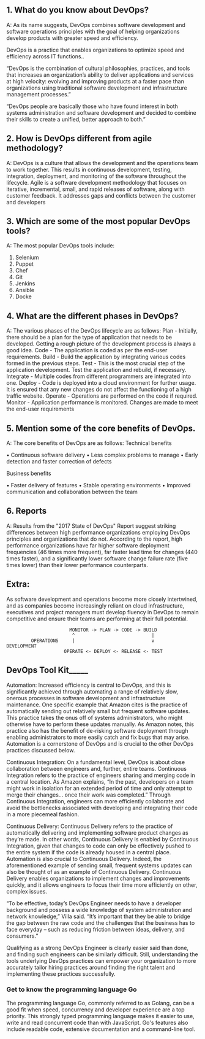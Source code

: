 ## 1. What do you know about DevOps?

A: As its name suggests, DevOps combines software development and software operations principles with the goal of helping organizations develop products with greater speed and efficiency.

DevOps is a practice that enables organizations to optimize speed and efficiency across IT functions..

“DevOps is the combination of cultural philosophies, practices, and tools that increases an organization’s ability to deliver applications and services at high velocity: evolving and improving products at a faster pace than organizations using traditional software development and infrastructure management processes.”

“DevOps people are basically those who have found interest in both systems administration and software development and decided to combine their skills to create a unified, better approach to both.”

## 2. How is DevOps different from agile methodology?

A: DevOps is a culture that allows the development and the operations team to 
work together. This results in continuous development, testing, integration, 
deployment, and monitoring of the software throughout the lifecycle.
Agile is a software development methodology that focuses on iterative, 
incremental, small, and rapid releases of software, along with customer 
feedback. It addresses gaps and conflicts between the customer and 
developers

## 3. Which are some of the most popular DevOps tools?

A: The most popular DevOps tools include:
1. Selenium
2. Puppet
3. Chef
4. Git
5. Jenkins
6. Ansible
7. Docke

## 4. What are the different phases in DevOps?

A: The various phases of the DevOps lifecycle are as follows:
Plan - Initially, there should be a plan for the type of application that needs to 
be developed. Getting a rough picture of the development process is always a 
good idea.
Code - The application is coded as per the end-user requirements. 
Build - Build the application by integrating various codes formed in the 
previous steps.
Test - This is the most crucial step of the application development. Test the 
application and rebuild, if necessary.
Integrate - Multiple codes from different programmers are integrated into one.
Deploy - Code is deployed into a cloud environment for further usage. It is 
ensured that any new changes do not affect the functioning of a high traffic 
website. 
Operate - Operations are performed on the code if required. 
Monitor - Application performance is monitored. Changes are made to meet 
the end-user requirements

## 5. Mention some of the core benefits of DevOps.

A: The core benefits of DevOps are as follows:
Technical benefits

• Continuous software delivery
• Less complex problems to manage
• Early detection and faster correction of defects

Business benefits

• Faster delivery of features
• Stable operating environments
• Improved communication and collaboration between the team

## 6. Reports

A: Results from the "2017 State of DevOps" Report suggest striking differences between high performance organizations employing DevOps principles and organizations that do not. According to the report, high performance organizations have far higher software deployment frequencies (46 times more frequent), far faster lead time for changes (440 times faster), and a significantly lower software change failure rate (five times lower) than their lower performance counterparts.

## Extra:

As software development and operations become more closely intertwined, and as companies become increasingly reliant on cloud infrastructure, executives and project managers must develop fluency in DevOps to remain competitive and ensure their teams are performing at their full potential.

                           MONITOR -> PLAN -> CODE -> BUILD 
                            ^                            |
             OPERATIONS     |                            v      DEVELOPMENT
                         OPERATE <- DEPLOY <- RELEASE <- TEST 
                         
## DevOps Tool Kit_____

Automation: Increased efficiency is central to DevOps, and this is significantly achieved through automating a range of relatively slow, onerous processes in software development and infrastructure maintenance. One specific example that Amazon cites is the practice of automatically sending out relatively small but frequent software updates. This practice takes the onus off of systems administrators, who might otherwise have to perform these updates manually. As Amazon notes, this practice also has the benefit of de-risking software deployment through enabling administrators to more easily catch and fix bugs that may arise. Automation is a cornerstone of DevOps and is crucial to the other DevOps practices discussed below.

Continuous Integration: On a fundamental level, DevOps is about close collaboration between engineers and, further, entire teams. Continuous Integration refers to the practice of engineers sharing and merging code in a central location. As Amazon explains, “In the past, developers on a team might work in isolation for an extended period of time and only attempt to merge their changes… once their work was completed.” Through Continuous Integration, engineers can more efficiently collaborate and avoid the bottlenecks associated with developing and integrating their code in a more piecemeal fashion.

Continuous Delivery: Continuous Delivery refers to the practice of automatically delivering and implementing software product changes as they’re made. In other words, Continuous Delivery is enabled by Continuous Integration, given that changes to code can only be effectively pushed to the entire system if the code is already housed in a central place. Automation is also crucial to Continuous Delivery. Indeed, the aforementioned example of sending small, frequent systems updates can also be thought of as an example of Continuous Delivery. Continuous Delivery enables organizations to implement changes and improvements quickly, and it allows engineers to focus their time more efficiently on other, complex issues.
                            
“To be effective, today’s DevOps Engineer needs to have a developer background and possess a wide knowledge of system administration and network knowledge,” Villa said. “It’s important that they be able to bridge the gap between the raw code and the challenges that the business has to face everyday – such as reducing friction between ideas, delivery, and consumers.”

Qualifying as a strong DevOps Engineer is clearly easier said than done, and finding such engineers can be similarly difficult. Still, understanding the tools underlying DevOps practices can empower your organization to more accurately tailor hiring practices around finding the right talent and implementing these practices successfully.

### Get to know the programming language Go

The programming language Go, commonly referred to as Golang, can be a good fit when speed, concurrency and developer experience are a top priority. This strongly typed programming language makes it easier to use, write and read concurrent code than with JavaScript. Go's features also include readable code, extensive documentation and a command-line tool.
